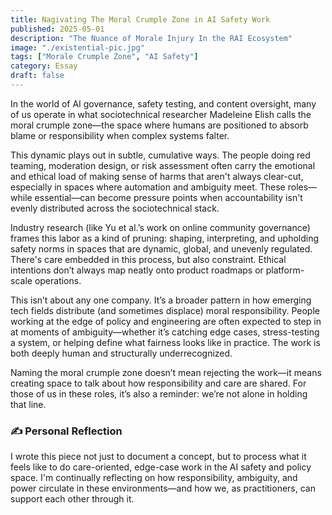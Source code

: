 ```yaml
---
title: Nagivating The Moral Crumple Zone in AI Safety Work
published: 2025-05-01
description: "The Nuance of Morale Injury In the RAI Ecosystem"
image: "./existential-pic.jpg"
tags: ["Morale Crumple Zone", "AI Safety"]
category: Essay
draft: false
---
```



In the world of AI governance, safety testing, and content oversight, many of us operate in what sociotechnical researcher Madeleine Elish calls the moral crumple zone—the space where humans are positioned to absorb blame or responsibility when complex systems falter.

This dynamic plays out in subtle, cumulative ways. The people doing red teaming, moderation design, or risk assessment often carry the emotional and ethical load of making sense of harms that aren't always clear-cut, especially in spaces where automation and ambiguity meet. These roles—while essential—can become pressure points when accountability isn't evenly distributed across the sociotechnical stack.

Industry research (like Yu et al.’s work on online community governance) frames this labor as a kind of pruning: shaping, interpreting, and upholding safety norms in spaces that are dynamic, global, and unevenly regulated. There's care embedded in this process, but also constraint. Ethical intentions don’t always map neatly onto product roadmaps or platform-scale operations.

This isn’t about any one company. It’s a broader pattern in how emerging tech fields distribute (and sometimes displace) moral responsibility. People working at the edge of policy and engineering are often expected to step in at moments of ambiguity—whether it’s catching edge cases, stress-testing a system, or helping define what fairness looks like in practice. The work is both deeply human and structurally underrecognized.

Naming the moral crumple zone doesn’t mean rejecting the work—it means creating space to talk about how responsibility and care are shared. For those of us in these roles, it’s also a reminder: we’re not alone in holding that line.



<!-- a short reflection box you can add to the end of the blog post. Add this HTML into your .md file, and the .reflection-box and .reflection-box h3 into the main stylesheet (main.css)-->
<div class="reflection-box">
  <h3>✍️ Personal Reflection</h3>
  <p>
    I wrote this piece not just to document a concept, but to process what it feels like to do care-oriented, edge-case work in the AI safety and policy space.
    I'm continually reflecting on how responsibility, ambiguity, and power circulate in these environments—and how we, as practitioners, can support each other through it.
  </p>
</div>


<!-- To add the CSS code in-line instead, add:

<div style="background-color:#f5f5fa; border-left:4px solid #7a7aff; padding:1rem; margin:2rem 0; border-radius:0.5rem; font-size:0.95rem; line-height:1.6;">
  <h3 style="margin-top:0; font-size:1.1rem; color:#333366;">✍️ Personal Reflection</h3>
  <p>
    I wrote this piece not just to document a concept, but to process what it feels like to do care-oriented, edge-case work in the AI safety and policy space.
    I'm continually reflecting on how responsibility, ambiguity, and power circulate in these environments—and how we, as practitioners, can support each other through it.
  </p>
</div>
-->